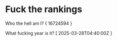 # Fuck the rankings

Who the hell am I?
{ 16724594 }

What fucking year is it?
[ 2025-03-28T04:40:00Z ]
